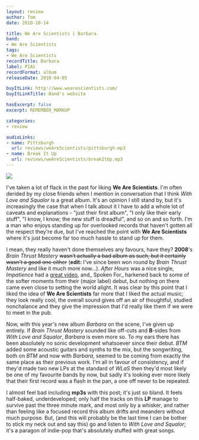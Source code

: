 ```yaml
---
layout: review
author: Tom
date: 2010-10-14

title: We Are Scientists | Barbara
band:
- We Are Scientists
tags:
- We Are Scientists
recordTitle: Barbara
label: PIAS
recordFormat: album
releaseDate: 2010-04-05

buyItLink: http://www.wearescientists.com/
buyItLinkTitle: Band's website

hasExcerpt: false
excerpt: REMEMBER_MARKUP

categories:
- review

audioLinks:
- name: Pittsburgh
  url: reviews/weAreScientists/pittsburgh.mp3
- name: Break It Up
  url: reviews/weAreScientists/breakItUp.mp3
---
```


![](http://eatenbymonsters.files.wordpress.com/2010/10/wearescientists_barbara.jpg?w=300)

I've taken a lot of flack in the past for liking **We Are Scientists**. I'm often derided by my close friends when I mention in conversation that I think _With Love and Squalor_ is a great album. It's an opinion I still stand by, but it's increasingly the case that when I talk about it I have to add a whole lot of caveats and explanations - "just their first album", "I only like their early stuff", "I know, I know; the new stuff is dreadful", and so on and so forth. I'm a man who enjoys standing up for overlooked records that haven't gotten all the respect they're due, but I've reached the point with **We Are Scientists** where it's just become far too much hassle to stand up for them.

I mean, they really haven't done themselves any favours, have they? **2008**'s _Brain Thrust Mastery_ ~~wasn't actually a bad album as such, but it certainly wasn't a good one either~~ (**edit:** I've since been won round by *Brain Thrust Mastery* and like it much more now...). _After Hours_ was a nice single, _Impatience_ had a [great video](http://www.youtube.com/watch?v=UH-RG1lWc0I), and_ Spoken For_ harkened back to some of the softer moments from their (major label) debut, but nothing on there came even close to setting the world alight. It was clear by this point that I liked the idea of **We Are Scientists** far more that I liked the actual music; they look really cool, the overall sound gives off an air of thoughtful, studied nonchalance and they give the impression that I'd really like them if we were to meet in the pub.

Now, with this year's new album _Barbara_ on the scene, I've given up entirely. If _Brain Thrust Mastery_ sounded like off-cuts and **B**-sides from _With Love and Squalor_, _Barbara_ is even more so. To my ears there has been absolutely no sonic development whatsoever since their debut. _BTM_ added some acoustic guitars and synths to the mix, but the songwriting, both on _BTM_ and now with _Barbara_, seemed to be coming from exactly the same place as their previous work. I'm all in favour of consistency, and if they'd made two new LPs at the standard of _WLaS_ then they'd most likely be one of my favourite bands by now, but sadly it's looking ever more likely that their first record was a flash in the pan, a one off never to be repeated.

I almost feel bad including **mp3s** with this post; it's just so bland. It feels half-baked, underdeveloped; only half the tracks on this **LP** manage to survive past the three minute mark, and most only by a whisker, and rather than feeling like a focused record this album drifts and meanders without much purpose. But, (and this will probably be the last time I can be bother to stick my neck out and say this) go and listen to *With Love and Squalor*; it's a paragon of indie-pop that's absolutely stuffed with great songs.
